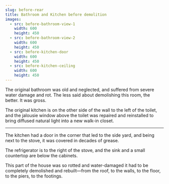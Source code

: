 ```yaml
---
slug: before-rear
title: Bathroom and Kitchen before demolition
images:
  - src: before-bathroom-view-1
    width: 600
    height: 450
  - src: before-bathroom-view-2
    width: 600
    height: 450
  - src: before-kitchen-door
    width: 600
    height: 450
  - src: before-kitchen-ceiling
    width: 600
    height: 450
---
```

The original bathroom was old and neglected, and suffered from severe water damage and rot. The less said about demolishing this room, the better. It was gross.

The original kitchen is on the other side of the wall to the left of the toilet, and the jalousie window above the toilet was repaired and reinstalled to bring diffused natural light into a new walk-in closet.

<hr>

The kitchen had a door in the corner that led to the side yard, and being next to the stove, it was covered in decades of grease.

The refrigerator is to the right of the stove, and the sink and a small countertop are below the cabinets.

This part of the house was so rotted and water-damaged it had to be completely demolished and rebuilt—from the roof, to the walls, to the floor, to the piers, to the footings.